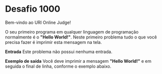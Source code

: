 # Desafio 1000

Bem-vindo ao URI Online Judge!

O seu primeiro programa em qualquer linguagem de programação normalmente é o **"Hello World!"**. Neste primeiro problema tudo o que você precisa fazer é imprimir esta mensagem na tela.

**Entrada**
Este problema não possui nenhuma entrada.

**Exemplo de saída**
Você deve imprimir a mensagem **"Hello World!"** e em seguida o final de linha, conforme o exemplo abaixo.

